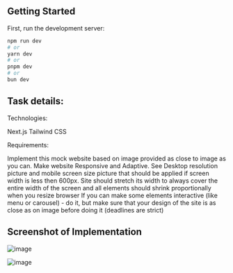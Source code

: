 
## Getting Started

First, run the development server:

```bash
npm run dev
# or
yarn dev
# or
pnpm dev
# or
bun dev
```

## Task details:

Technologies:

Next.js
Tailwind CSS

Requirements:

Implement this mock website based on image provided as close to image as you can.
Make website Responsive and Adaptive. 
See Desktop resolution picture and mobile screen size picture that should be applied if screen width is less then 600px.
Site should stretch its width to always cover the entire width of the screen and all elements should shrink proportionally when you resize browser
If you can make some elements interactive (like menu or carousel) - do it, but make sure that your design of the site is as close as on image before doing it (deadlines are strict)
 


## Screenshot of Implementation
 ![image](https://github.com/user-attachments/assets/d5e285da-ffce-41be-b240-ef5c7b8345d1)


 ![image](https://github.com/user-attachments/assets/82db94cd-fa62-4c1b-adc4-834e7f71843b)


